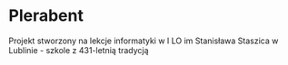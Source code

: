 # Plerabent 
Projekt stworzony na lekcje informatyki w I LO im Stanisława Staszica w Lublinie - szkole z 431-letnią tradycją
